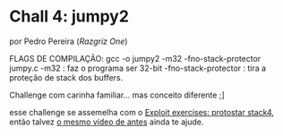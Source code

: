 # Chall 4: jumpy2

por Pedro Pereira (_Razgriz One_)

FLAGS DE COMPILAÇÃO:
    gcc -o jumpy2 -m32 -fno-stack-protector jumpy.c
    -m32 : faz o programa ser 32-bit
    -fno-stack-protector : tira a proteção de stack dos buffers.

Challenge com carinha familiar... mas conceito diferente ;]

esse challenge se assemelha com o 
[Exploit exercises: protostar stack4](https://exploit-exercises.com/protostar/stack4/), 
então talvez [o mesmo vídeo de antes](https://www.youtube.com/watch?v=8QzOC8HfOqU) ainda 
te ajude.

